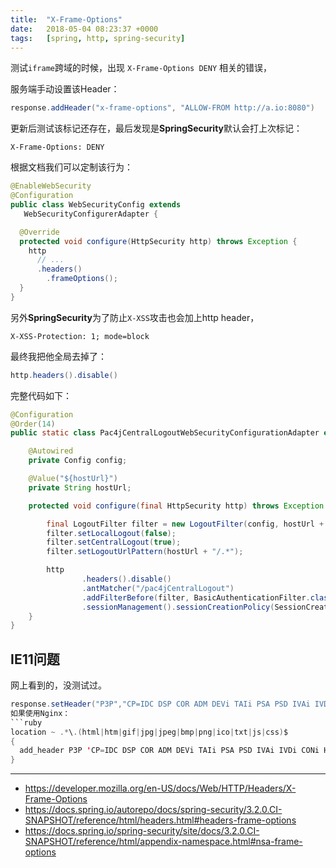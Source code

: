 ```yaml
---
title:  "X-Frame-Options"
date:   2018-05-04 08:23:37 +0000
tags:   [spring, http, spring-security]
---
```


测试`iframe`跨域的时候，出现 `X-Frame-Options DENY` 相关的错误，

服务端手动设置该Header：

```java
response.addHeader("x-frame-options", "ALLOW-FROM http://a.io:8080")
```

更新后测试该标记还存在，最后发现是**SpringSecurity**默认会打上次标记：
```
X-Frame-Options: DENY
```

根据文档我们可以定制该行为：

```java
@EnableWebSecurity
@Configuration
public class WebSecurityConfig extends
   WebSecurityConfigurerAdapter {

  @Override
  protected void configure(HttpSecurity http) throws Exception {
    http
      // ...
      .headers()
        .frameOptions();
  }
}
```

另外**SpringSecurity**为了防止`X-XSS`攻击也会加上http header，
```
X-XSS-Protection: 1; mode=block
```


最终我把他全局去掉了：
```java
http.headers().disable()
```

完整代码如下：
```java
@Configuration
@Order(14)
public static class Pac4jCentralLogoutWebSecurityConfigurationAdapter extends WebSecurityConfigurerAdapter {

    @Autowired
    private Config config;

    @Value("${hostUrl}")
    private String hostUrl;

    protected void configure(final HttpSecurity http) throws Exception {

        final LogoutFilter filter = new LogoutFilter(config, hostUrl + "/?defaulturlafterlogoutafteridp");
        filter.setLocalLogout(false);
        filter.setCentralLogout(true);
        filter.setLogoutUrlPattern(hostUrl + "/.*");

        http
                .headers().disable()
                .antMatcher("/pac4jCentralLogout")
                .addFilterBefore(filter, BasicAuthenticationFilter.class)
                .sessionManagement().sessionCreationPolicy(SessionCreationPolicy.NEVER);
    }
}
```

## IE11问题
网上看到的，没测试过。
```java
response.setHeader("P3P","CP=IDC DSP COR ADM DEVi TAIi PSA PSD IVAi IVDi CONi HIS OUR IND CNT");```
如果使用Nginx：
```ruby
location ~ .*\.(html|htm|gif|jpg|jpeg|bmp|png|ico|txt|js|css)$
{    
  add_header P3P 'CP=IDC DSP COR ADM DEVi TAIi PSA PSD IVAi IVDi CONi HIS OUR IND CNT'; 
} 
```

---

- https://developer.mozilla.org/en-US/docs/Web/HTTP/Headers/X-Frame-Options
- https://docs.spring.io/autorepo/docs/spring-security/3.2.0.CI-SNAPSHOT/reference/html/headers.html#headers-frame-options
- https://docs.spring.io/spring-security/site/docs/3.2.0.CI-SNAPSHOT/reference/html/appendix-namespace.html#nsa-frame-options